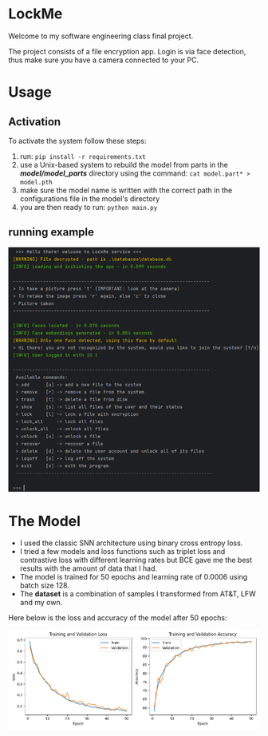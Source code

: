 # LockMe
 
Welcome to my software engineering class final project.

The project consists of a file encryption app. 
Login is via face detection, thus make sure you have a camera connected to your PC.

# Usage
## Activation
To activate the system follow these steps:
1. run: `pip install -r requirements.txt`
2. use a Unix-based system to rebuild the model from parts in the **_model/model_parts_** directory using the command: 
`cat model.part* > model.pth`
3. make sure the model name is written with the correct path in the configurations file in the model's directory
4. you are then ready to run: `python main.py`

## running example
![img.png](images/terminal_view.png)

# The Model
* I used the classic SNN architecture using binary cross entropy loss.
* I tried a few models and loss functions such as triplet loss and contrastive loss with different learning rates 
but BCE gave me the best results with the amount of data that I had.
* The model is trained for 50 epochs and learning rate of 0.0006 using batch size 128.
* The **dataset** is a combination of samples I transformed from AT&T, LFW and my own. 

Here below is the loss and accuracy of the model after 50 epochs:

![img.png](images/img.png)
